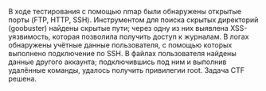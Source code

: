 В ходе тестирования с помощью nmap были обнаружены открытые порты (FTP, HTTP, SSH). Инструментом для поиска скрытых директорий (goobuster) найдены скрытые пути; через одну из них выявлена XSS-уязвимость, которая позволила получить доступ к журналам. В логах обнаружены учётные данные пользователя, с помощью которых выполнено подключение по SSH. В файлах пользователя найдены данные другого аккаунта; подключившись под ним и выполнив удалённые команды, удалось получить привилегии root. Задача CTF решена.
